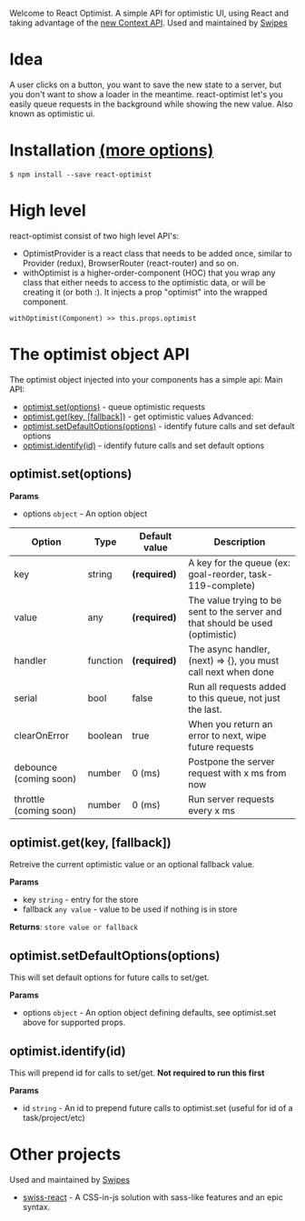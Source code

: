 Welcome to React Optimist. A simple API for optimistic UI, using React and taking advantage of the [new Context API](https://reactjs.org/docs/context.html).
Used and maintained by [Swipes](https://swipesapp.com)

# Idea
A user clicks on a button, you want to save the new state to a server, but you don't want to show a loader in the meantime. react-optimist let's you easily queue requests in the background while showing the new value. Also known as optimistic ui.

# Installation [(more options)](https://github.com/swipesapp/react-optimist/blob/master/docs/installation.md)
```
$ npm install --save react-optimist
```

# High level
react-optimist consist of two high level API's:
- OptimistProvider is a react class that needs to be added once, similar to Provider (redux), BrowserRouter (react-router) and so on.
- withOptimist is a higher-order-component (HOC) that you wrap any class that either needs to access to the optimistic data, or will be creating it (or both :). It injects a prop "optimist" into the wrapped component.

```
withOptimist(Component) >> this.props.optimist
```

# The optimist object API
The optimist object injected into your components has a simple api:
Main API:
- [optimist.set(options)](#optimistsetoptions) - queue optimistic requests
- [optimist.get(key, [fallback])](#optimistgetkey-fallback) - get optimistic values
Advanced:
- [optimist.setDefaultOptions(options)](#optimistsetdefaultoptionsoptions) - identify future calls and set default options
- [optimist.identify(id)](#optimistidentifyid) - identify future calls and set default options


## optimist.set(options)
**Params**
- options `object` - An option object

| Option | Type | Default value | Description |
| --- | --- | --- | --- |
| key | string | **(required)** | A key for the queue (ex: goal-reorder, task-119-complete) |
| value | any | **(required)** | The value trying to be sent to the server and that should be used (optimistic) |
| handler | function | **(required)** | The async handler, (next) => {}, you must call next when done |
| serial | bool | false | Run all requests added to this queue, not just the last. |
| clearOnError | boolean | true | When you return an error to next, wipe future requests |
| debounce (coming soon) | number | 0 (ms) | Postpone the server request with x ms from now |
| throttle (coming soon) | number | 0 (ms) | Run server requests every x ms |


## optimist.get(key, [fallback])
Retreive the current optimistic value or an optional fallback value. 

**Params**
- key `string` - entry for the store
- fallback `any value` - value to be used if nothing is in store

**Returns**: `store value or fallback`

## optimist.setDefaultOptions(options)
This will set default options for future calls to set/get.

**Params**
- options `object` - An option object defining defaults, see optimist.set above for supported props.

## optimist.identify(id)
This will prepend id for calls to set/get. **Not required to run this first**

**Params**
- id `string` - An id to prepend future calls to optimist.set (useful for id of a task/project/etc)

# Other projects
Used and maintained by [Swipes](https://swipesapp.com)

- [swiss-react](https://github.com/swipesapp/react-swiss) - A CSS-in-js solution with sass-like features and an epic syntax.
